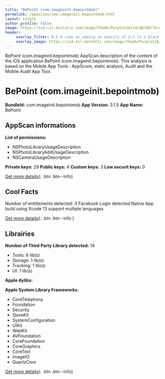 ```yaml
---
title: "BePoint (com.imageinit.bepointmob)"
permalink: /apps/ios/com.imageinit.bepointmob.html
layout: single
author_profile: false
image: https://is4-ssl.mzstatic.com/image/thumb/Purple116/v4/d8/0d/74/d80d7412-011b-9a48-eb8e-a961171f43bb/AppIcon-1x_U007emarketing-0-7-0-85-220.png/512x512bb.jpg
header: 
     overlay_filter: 0.5 # same as adding an opacity of 0.5 to a black background
     overlay_image: https://is4-ssl.mzstatic.com/image/thumb/Purple116/v4/d8/0d/74/d80d7412-011b-9a48-eb8e-a961171f43bb/AppIcon-1x_U007emarketing-0-7-0-85-220.png/512x512bb.jpg
---
```

BePoint (com.imageinit.bepointmob) AppScan description of the content of the iOS application BePoint (com.imageinit.bepointmob). This analysis is based on the Mobile App Tools : AppScore, static analysis, Audit and the Mobile Audit App Tool.

# BePoint (com.imageinit.bepointmob)

**BundleId:** com.imageinit.bepointmob
**App Version:** 3.1.5
**App Name:** BePoint


## AppScan informations 

**List of permissions:** 
- NSPhotoLibraryUsageDescription
- NSPhotoLibraryAddUsageDescription
- NSCameraUsageDescription
  
  
**Private keys:** 29
**Public keys:** 4
**Custom keys:** 3
**Low securit keys:** 0
  
[Get more details](/pricing.html){: .btn .btn--info}

## Cool Facts

Number of entitlements detected: 3
Facebook Login detected
Native App
build using Xcode 13
support multiple languages
  
[Get more details](/pricing.html){: .btn .btn--info }

## Librairies 
**Number of Third Party Library detected:** 14
- Tools: 6 lib(s)
- Storage: 1 lib(s)
- Tracking: 1 lib(s)
- UI: 1 lib(s)


**Apple dylibs:**


**Apple System Library Frameworks:**
- CoreTelephony
- Foundation
- Security
- StoreKit
- SystemConfiguration
- UIKit
- WebKit
- AVFoundation
- CoreFoundation
- CoreGraphics
- CoreText
- ImageIO
- QuartzCore


  
[Get more details](/pricing.html){: .btn .btn--info}

